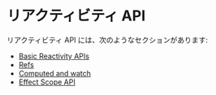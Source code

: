 # リアクティビティ API

リアクティビティ API には、次のようなセクションがあります:

- [Basic Reactivity APIs](/api/basic-reactivity.html)
- [Refs](/api/refs-api.html)
- [Computed and watch](/api/computed-watch-api.html)
- [Effect Scope API](/api/effect-scope.html)